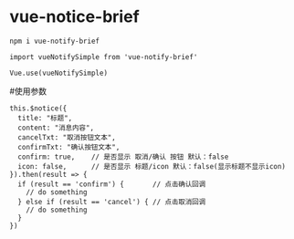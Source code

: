 # vue-notice-brief

`
npm i vue-notify-brief
`

`
import vueNotifySimple from 'vue-notify-brief'
`

`
Vue.use(vueNotifySimple)
`

#使用参数

```
this.$notice({
  title: "标题",
  content: "消息内容",
  cancelTxt: "取消按钮文本",
  confirmTxt: "确认按钮文本",
  confirm: true,    // 是否显示 取消/确认 按钮 默认：false
  icon: false,      // 是否显示 标题/icon 默认：false(显示标题不显示icon)
}).then(result => {
  if (result == 'confirm') {       // 点击确认回调
    // do something
  } else if (result == 'cancel') { // 点击取消回调
    // do something
  }
})
```
